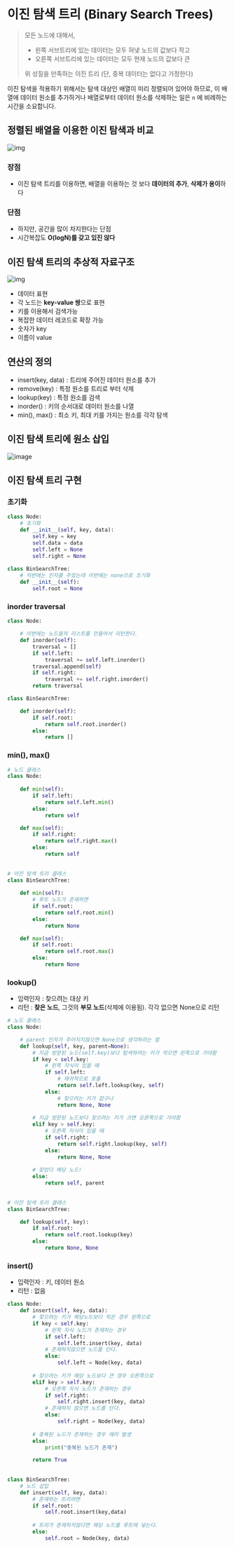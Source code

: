 # 이진 탐색 트리 (Binary Search Trees)

> 모든 노드에 대해서,
>
> 	- 왼쪽 서브트리에 있는 데이터는 모두 혀냊 노드의 값보다 작고
> 	- 오른쪽 서브트리에 있는 데이터는 모두 현재 노드의 값보다 큰 
>
> 위 성질을 만족하는 이진 트리 (단, 중복 데이터는 없다고 가정한다)

 이진 탐색을 적용하기 위해서는 탐색 대상인 배열이 미리 정렬되어 있어야 하므로, 이 배열에 데이터 원소를 추가하거나 배열로부터 데이터 원소를 삭제하는 일은 `n` 에 비례하는 시간을 소요합니다.



## 정렬된 배열을 이용한 이진 탐색과 비교

![img](https://media.vlpt.us/images/inyong_pang/post/7321a994-acd5-4905-91f6-794419f21ee5/image.png)

### 장점

- 이진 탐색 트리를 이용하면, 배열을 이용하는 것 보다
  **데이터의 추가**, **삭제가 용이**하다

### 단점

- 하지만, 공간을 많이 차지한다는 단점
- 시간복잡도 **O(logN)를 갖고 있진 않다**



## 이진 탐색 트리의 추상적 자료구조

![img](https://media.vlpt.us/images/inyong_pang/post/aafd2b60-cbd1-49dd-862c-015a3488ca91/image.png)

- 데이터 표현
- 각 노드는 **key-value 쌍**으로 표현
- 키를 이용해서 검색가능
- 복잡한 데이터 레코드로 확장 가능
- 숫자가 key
- 이름이 value

## 연산의 정의

- insert(key, data) : 트리에 주어진 데이터 원소를 추가
- remove(key) : 특정 원소를 트리로 부터 삭제
- lookup(key) : 특정 원소를 검색
- inorder() : 키의 순서대로 데이터 원소를 나열
- min(), max() : 최소 키, 최대 키를 가지는 원소를 각각 탐색

## 이진 탐색 트리에 원소 삽입

![image](https://media.vlpt.us/images/inyong_pang/post/4feae03f-c3c8-4f51-b939-837bef47a682/image.png)

## 이진 탐색 트리 구현

### 초기화

```python
class Node:
    # 초기화
    def __init__(self, key, data):
        self.key = key
        self.data = data
        self.left = None
        self.right = None
        
class BinSearchTree:
    # 저번에는 인자를 주었는데 이번에는 none으로 초기화
    def __init__(self):
        self.root = None
```

### inorder traversal

```python
class Node:

    # 이번에는 노드들의 리스트를 만들어서 리턴한다.
    def inorder(self):
        traversal = []
        if self.left:
            traversal += self.left.inorder()
        traversal.append(self)
        if self.right:
            traversal += self.right.inorder()
        return traversal

class BinSearchTree:

    def inorder(self):
        if self.root:
            return self.root.inorder()
        else:
            return []
```

### min(), max()

```python
# 노드 클래스
class Node:
    
    def min(self):
        if self.left:
            return self.left.min()
        else:
            return self

    def max(self):
        if self.right:
            return self.right.max()
        else:
            return self
            
            
# 이진 탐색 트리 클래스
class BinSearchTree:
    
    def min(self):
        # 루트 노드가 존재하면
        if self.root:
            return self.root.min()
        else:
            return None

    def max(self):
        if self.root:
            return self.root.max()
        else:
            return None
```

### lookup()

- 입력인자 : 찾으려는 대상 키
- 리턴 : **찾은 노드**, 그것의 **부모 노드**(삭제에 이용됨). 각각 없으면 None으로 리턴

```python
# 노드 클래스
class Node:

    # parent 인자가 주어지지않으면 None으로 생각하라는 말
    def lookup(self, key, parent=None):
        # 지금 방문된 노드(self.key)보다 탐색하려는 키가 작으면 왼쪽으로 가야함
        if key < self.key:
            # 왼쪽 자식이 있을 때
            if self.left:
                # 재귀적으로 호출
                return self.left.lookup(key, self)
            else:
                # 찾으려는 키가 없구나
                return None, None
        
        # 지금 방문된 노드보다 찾으려는 키가 크면 오른쪽으로 가야함
        elif key > self.key:
            # 오른쪽 자식이 있을 때
            if self.right:
                return self.right.lookup(key, self)
            else:
                return None, None
        
        # 찾았다 해당 노드!
        else:
            return self, parent
            
            
# 이진 탐색 트리 클래스
class BinSearchTree:

    def lookup(self, key):
        if self.root:
            return self.root.lookup(key)
        else:
            return None, None
```

### insert()

- 입력인자 : 키, 데이터 원소
- 리턴 : 없음

```python
class Node:
    def insert(self, key, data):
        # 찾으려는 키가 해당노드보다 작은 경우 왼쪽으로
        if key < self.key:
            # 왼쪽 자식 노드가 존재하는 경우
            if self.left:
                self.left.insert(key, data)
            # 존재하지않으면 노드를 단다.
            else:
                self.left = Node(key, data)
                
        # 찾으려는 키가 해당 노드보다 큰 경우 오른쪽으로        
        elif key > self.key:
            # 오른쪽 자식 노드가 존재하는 경우 
            if self.right:
                self.right.insert(key, data)
            # 존재하지 않으면 노드를 단다.
            else:
                self.right = Node(key, data)
                
        # 중복된 노드가 존재하는 경우 에러 발생
        else:
            print("중복된 노드가 존재")

        return True
        
        
class BinSearchTree:
    # 노드 삽입
    def insert(self, key, data):
        # 존재하는 트리라면
        if self.root:
            self.root.insert(key,data)
        
        # 트리가 존재하지않다면 해당 노드를 루트에 넣는다.
        else:
            self.root = Node(key, data)
```